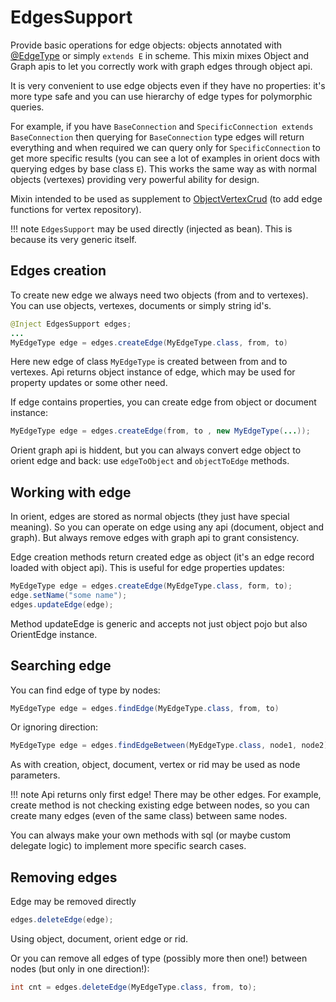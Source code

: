# EdgesSupport

Provide basic operations for edge objects: objects annotated with [@EdgeType](../../mapping/class/edge.md) 
or simply `extends E` in scheme. This mixin mixes Object and Graph apis to let you correctly work with graph edges through object api.

It is very convenient to use edge objects even if they have no properties: it's more type safe and you can use hierarchy of edge types for polymorphic queries.

For example, if you have `BaseConnection` and `SpecificConnection extends BaseConnection` then querying for `BaseConnection` type edges will return everything and when required we can query only for `SpecificConnection` to get more specific results (you can see a lot of examples in orient docs with querying edges by base class `E`). This works the same way as with normal objects (vertexes) providing very powerful ability for design.

Mixin intended to be used as supplement to [ObjectVertexCrud](objvcrud.md) (to add edge functions for vertex repository).

!!! note 
    `EdgesSupport` may be used directly (injected as bean). This is because its very generic itself.

## Edges creation

To create new edge we always need two objects (from and to vertexes). You can use objects, vertexes, documents or simply string id's.

```java
@Inject EdgesSupport edges;
...
MyEdgeType edge = edges.createEdge(MyEdgeType.class, from, to)
```

Here new edge of class `MyEdgeType` is created between from and to vertexes. Api returns object instance of edge, which may be used for property updates or some other need.

If edge contains properties, you can create edge from object or document instance:

```java
MyEdgeType edge = edges.createEdge(from, to , new MyEdgeType(...));
```

Orient graph api is hiddent, but you can always convert edge object to orient edge and back: use `edgeToObject` and `objectToEdge` methods.

## Working with edge

In orient, edges are stored as normal objects (they just have special meaning). So you can operate on edge using any api (document, object and graph). But always remove edges with graph api to grant consistency.

Edge creation methods return created edge as object (it's an edge record loaded with object api). This is useful for edge properties updates:

```java
MyEdgeType edge = edges.createEdge(MyEdgeType.class, form, to);
edge.setName("some name");
edges.updateEdge(edge);
```

Method updateEdge is generic and accepts not just object pojo but also OrientEdge instance.

## Searching edge

You can find edge of type by nodes:

```java
MyEdgeType edge = edges.findEdge(MyEdgeType.class, from, to)
```

Or ignoring direction:

```java
MyEdgeType edge = edges.findEdgeBetween(MyEdgeType.class, node1, node2)
```

As with creation, object, document, vertex or rid may be used as node parameters.

!!! note 
    Api returns only first edge! There may be other edges. For example, create method is not checking existing edge between nodes, so you can create many edges (even of the same class) between same nodes.

You can always make your own methods with sql (or maybe custom delegate logic) to implement more specific search cases.

## Removing edges

Edge may be removed directly

```java
edges.deleteEdge(edge);
```

Using object, document, orient edge or rid.

Or you can remove all edges of type (possibly more then one!) between nodes (but only in one direction!):

```java
int cnt = edges.deleteEdge(MyEdgeType.class, from, to);
```